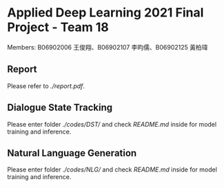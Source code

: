 # Applied Deep Learning 2021 Final Project - Team 18

Members: B06902006 王俊翔、B06902107 李昀儒、B06902125 黃柏瑋

## Report
Please refer to *./report.pdf*.

## Dialogue State Tracking

Please enter folder *./codes/DST/* and check *README.md* inside for model training and inference.

## Natural Language Generation

Please enter folder *./codes/NLG/* and check *README.md* inside for model training and inference.
